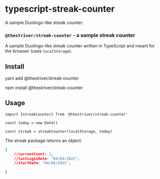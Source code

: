 # typescript-streak-counter
A sample Duolingo-like streak counter.

### `@thestriver/streak-counter` - a sample streak counter


A sample Duolingo-like streak counter written in TypeScript and meant for the browser (uses `localStorage`).

## Install

yarn add @thestriver/streak-counter

npm install @thestriver/streak-counter

## Usage

```
import {streakCounter} from '@thestriver/streak-counter'

const today = new Date()

const streak = streakCounter(localStorage, today)

```

The streak package returns an object:

```json
{
    //currentCount: 1,
    //lastLoginDate: "04/04/2022",
    //startDate: "04/04/2022",

}
```